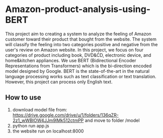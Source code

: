 # Amazon-product-analysis-using-BERT

This project aim to creating a system to analyze the feeling of Amazon customer toward their product that bought from the website. The system will classify the feeling into two categories positive and negative from the user's review on Amazon website. In this project, we focus on four categories of product including book, DVD&CD, electronic device, and home&kitchen appliances. We use BERT (Bidirectional Encoder Representations from Transformers)  which is the bi-direction encoded model designed by Google. BERT is the state-of-the-art in the natural language processing works such as text classification or text translation. However, this project can process only English text.

## How to use
1. download model file from: https://drive.google.com/drive/u/1/folders/136qZR-2z1_wWBIOW4JJm9lMk512ctmPP and move to folder /model
2. python run app.js
3. the website run on localhost:8000
